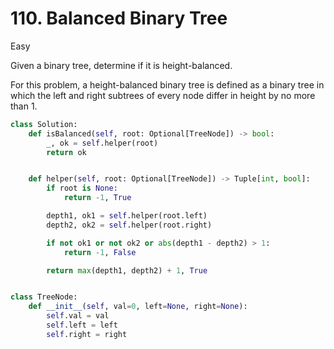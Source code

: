 # 110. Balanced Binary Tree

Easy

Given a binary tree, determine if it is height-balanced.

For this problem, a height-balanced binary tree is defined as a binary tree in which the left and right subtrees of every node differ in height by no more than 1.

```python
class Solution:
    def isBalanced(self, root: Optional[TreeNode]) -> bool:
        _, ok = self.helper(root)
        return ok


    def helper(self, root: Optional[TreeNode]) -> Tuple[int, bool]:
        if root is None:
            return -1, True

        depth1, ok1 = self.helper(root.left)
        depth2, ok2 = self.helper(root.right)

        if not ok1 or not ok2 or abs(depth1 - depth2) > 1:
            return -1, False

        return max(depth1, depth2) + 1, True


class TreeNode:
    def __init__(self, val=0, left=None, right=None):
        self.val = val
        self.left = left
        self.right = right
```
